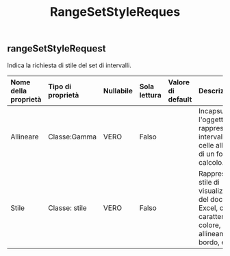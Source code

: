﻿---
title: RangeSetStyleReques
second_title: Aspose.Cells Cloud Documen
type: docs
url: /it/specification/model/rangesetstylerequest/
description: "Aspose.Cells Specifica del modello cloud: RangeSetStyleRequest. Gestisci facilmente Excel e altri fogli di calcolo con funzionalità come apertura, generazione, modifica, divisione, unione, confronto e conversione"
kwords: Excel, Office, Foglio di calcolo, Cloud REST API, RangeSetStyleRequest
weight: 50
---
## **rangeSetStyleRequest**

 Indica la richiesta di stile del set di intervalli.

| Nome della proprietà| Tipo di proprietà| Nullabile| Sola lettura| Valore di default| Descrizione|
|:- |:- |:- |:- |:- |:- |
| Allineare| Classe:Gamma| VERO| Falso|| Incapsula l'oggetto che rappresenta un intervallo di celle all'interno di un foglio di calcolo.|
| Stile| Classe: stile| VERO| Falso||Rappresenta lo stile di visualizzazione del documento Excel, come carattere, colore, allineamento, bordo, ecc.|

